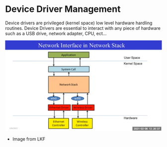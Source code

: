# Device Driver Management

Device drivers are privileged (kernel space) low level hardware hardling routines. Device Drivers are essential to interact with any piece of hardware such as a USB drive, network adapter, CPU, ect...


![image](images/Driver_Graphic.png)
* Image from LKF